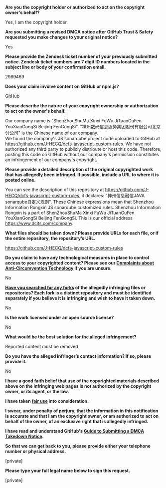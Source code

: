 **Are you the copyright holder or authorized to act on the copyright owner's behalf?**

Yes, I am the copyright holder.

**Are you submitting a revised DMCA notice after GitHub Trust & Safety requested you make changes to your original notice?**

Yes

**Please provide the Zendesk ticket number of your previously submitted notice. Zendesk ticket numbers are 7 digit ID numbers located in the subject line or body of your confirmation email.**

2989469

**Does your claim involve content on GitHub or npm.js?**

GitHub

**Please describe the nature of your copyright ownership or authorization to act on the owner's behalf.**

Our company name is "ShenZhouShuMa Xinxi FuWu JiTuanGuFen YouXianGongSi Beijing FenGongSi". "神州数码信息服务集团股份有限公司北京分公司" is the Chinese name of our company.  
We found the company's JS sonarqube project code uploaded to GitHub at https://github.com/J-HECQ/dcfs-javascript-custom-rules. We have not authorized any third party to publicly distribute or host this code. Therefore, posting this code on GitHub without our company's permission constitutes an infringement of our company's copyright.

**Please provide a detailed description of the original copyrighted work that has allegedly been infringed. If possible, include a URL to where it is posted online.**

You can see the description of this repository at https://github.com/J-HECQ/dcfs-javascript-custom-rules, it declares: "神州信息融信JAVA sonarqube自定义规则". These Chinese expressions mean that Shenzhou Information Rongxin JS sonarqube customized rules. Shenzhou Information Rongxin is a part of ShenZhouShuMa Xinxi FuWu JiTuanGuFen YouXianGongSi Beijing FenGongSi. This is our official address https://www.dcits.com/company.

**What files should be taken down? Please provide URLs for each file, or if the entire repository, the repository’s URL.**

https://github.com/J-HECQ/dcfs-javascript-custom-rules

**Do you claim to have any technological measures in place to control access to your copyrighted content? Please see our <a href="https://docs.github.com/articles/guide-to-submitting-a-dmca-takedown-notice#complaints-about-anti-circumvention-technology">Complaints about Anti-Circumvention Technology</a> if you are unsure.**

No

**<a href="https://docs.github.com/articles/dmca-takedown-policy#b-what-about-forks-or-whats-a-fork">Have you searched for any forks</a> of the allegedly infringing files or repositories? Each fork is a distinct repository and must be identified separately if you believe it is infringing and wish to have it taken down.**

No

**Is the work licensed under an open source license?**

No

**What would be the best solution for the alleged infringement?**

Reported content must be removed

**Do you have the alleged infringer’s contact information? If so, please provide it.**

No

**I have a good faith belief that use of the copyrighted materials described above on the infringing web pages is not authorized by the copyright owner, or its agent, or the law.**

**I have taken <a href="https://www.lumendatabase.org/topics/22">fair use</a> into consideration.**

**I swear, under penalty of perjury, that the information in this notification is accurate and that I am the copyright owner, or am authorized to act on behalf of the owner, of an exclusive right that is allegedly infringed.**

**I have read and understand GitHub's <a href="https://docs.github.com/articles/guide-to-submitting-a-dmca-takedown-notice/">Guide to Submitting a DMCA Takedown Notice</a>.**

**So that we can get back to you, please provide either your telephone number or physical address.**

[private]

**Please type your full legal name below to sign this request.**

[private]
